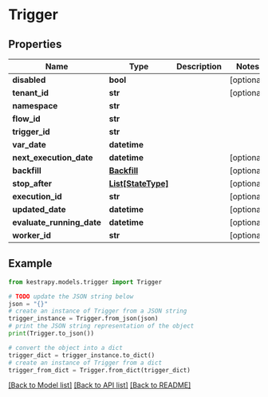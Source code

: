 # Trigger


## Properties

Name | Type | Description | Notes
------------ | ------------- | ------------- | -------------
**disabled** | **bool** |  | [optional] 
**tenant_id** | **str** |  | [optional] 
**namespace** | **str** |  | 
**flow_id** | **str** |  | 
**trigger_id** | **str** |  | 
**var_date** | **datetime** |  | 
**next_execution_date** | **datetime** |  | [optional] 
**backfill** | [**Backfill**](Backfill.md) |  | [optional] 
**stop_after** | [**List[StateType]**](StateType.md) |  | [optional] 
**execution_id** | **str** |  | [optional] 
**updated_date** | **datetime** |  | [optional] 
**evaluate_running_date** | **datetime** |  | [optional] 
**worker_id** | **str** |  | [optional] 

## Example

```python
from kestrapy.models.trigger import Trigger

# TODO update the JSON string below
json = "{}"
# create an instance of Trigger from a JSON string
trigger_instance = Trigger.from_json(json)
# print the JSON string representation of the object
print(Trigger.to_json())

# convert the object into a dict
trigger_dict = trigger_instance.to_dict()
# create an instance of Trigger from a dict
trigger_from_dict = Trigger.from_dict(trigger_dict)
```
[[Back to Model list]](../README.md#documentation-for-models) [[Back to API list]](../README.md#documentation-for-api-endpoints) [[Back to README]](../README.md)


